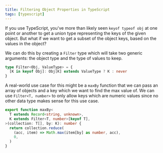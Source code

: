 ```yaml
---
title: Filtering Object Properties in TypeScript
tags: [typescript]
---
```


If you use TypeScript, you've more than likely seen `keyof typeof obj` at
one point or another to get a union type representing the keys of the given
object. But what if we want to get a subset of the object keys, based on
the values in the object?

We can do this by creating a `Filter` type which will take two generic
arguments: the object type and the type of values to keep.

```ts
type Filter<Obj, ValueType> = {
  [K in keyof Obj]: Obj[K] extends ValueType ? K : never
}
```

A real-world use case for this might be a `maxBy` function that we can pass
an array of objects and a key which we want to find the max value of. We
can use `Filter<T, number>` to only allow keys which are numeric values
since no other data type makes sense for this use case.

```ts
export function maxBy<
  T extends Record<string, unknown>,
  K extends Filter<T, number>[keyof T],
>(collection: T[], by: K): number {
  return collection.reduce(
    (acc, item) => Math.max(item[by] as number, acc),
    0,
  )
}
```
